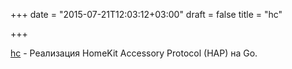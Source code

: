 +++
date = "2015-07-21T12:03:12+03:00"
draft = false
title = "hc"

+++

<p><a href="https://github.com/brutella/hc">hc</a>&nbsp;- Реализация&nbsp;HomeKit Accessory Protocol (HAP) на Go.</p>


